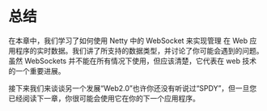 总结
====

在本章中，我们学习了如何使用 Netty 中的 WebSocket 来实现管理
在 Web 应用程序的实时数据。我们讲了所支持的数据类型，并讨论了你可能会遇到的问题。虽然 WebSockets 并不能在所有情况下使用，但应该清楚，它代表在 web 技术的一个重要进展。

接下来我们来谈谈另一个发展“Web2.0”也许你还没有听说过“SPDY”，但一旦您已经阅读下一章，你很可能会使用它在你的下一个应用程序。

